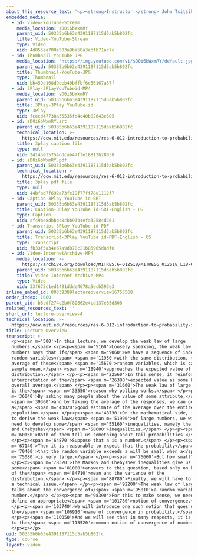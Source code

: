 ```yaml
---
about_this_resource_text: '<p><strong>Instructor:</strong> John Tsitsiklis</p>'
embedded_media:
  - id: Video-YouTube-Stream
    media_location: sD0i6bWxmRY
    parent_uid: 50335b6b63e4391187115d5ab5b802fc
    title: Video-YouTube-Stream
    type: Video
    uid: 4d855ea700e503a9ba58a3ebfb71ac7c
  - id: Thumbnail-YouTube-JPG
    media_location: 'https://img.youtube.com/vi/sD0i6bWxmRY/default.jpg'
    parent_uid: 50335b6b63e4391187115d5ab5b802fc
    title: Thumbnail-YouTube-JPG
    type: Thumbnail
    uid: bb459a168d9eeb40bffbf6c56167a57f
  - id: 3Play-3PlayYouTubeid-MP4
    media_location: sD0i6bWxmRY
    parent_uid: 50335b6b63e4391187115d5ab5b802fc
    title: 3Play-3Play YouTube id
    type: 3Play
    uid: fcecd47738a35535fd4c40b82643e605
  - id: sD0i6bWxmRY.srt
    parent_uid: 50335b6b63e4391187115d5ab5b802fc
    technical_location: >-
      https://ocw.mit.edu/resources/res-6-012-introduction-to-probability-spring-2018/part-ii-inference-limit-theorems/lecture-overview-4/sD0i6bWxmRY.srt
    title: 3play caption file
    type: null
    uid: 24145e35754ddcab47ffe18812b28038
  - id: sD0i6bWxmRY.pdf
    parent_uid: 50335b6b63e4391187115d5ab5b802fc
    technical_location: >-
      https://ocw.mit.edu/resources/res-6-012-introduction-to-probability-spring-2018/part-ii-inference-limit-theorems/lecture-overview-4/sD0i6bWxmRY.pdf
    title: 3play pdf file
    type: null
    uid: 44bfad7f692a73fe19f77ff78e1112f7
  - id: Caption-3Play YouTube id-SRT
    parent_uid: 50335b6b63e4391187115d5ab5b802fc
    title: Caption-3Play YouTube id-SRT-English - US
    type: Caption
    uid: af49be8dbbbc0cbb9344efa32584d261
  - id: Transcript-3Play YouTube id-PDF
    parent_uid: 50335b6b63e4391187115d5ab5b802fc
    title: Transcript-3Play YouTube id-PDF-English - US
    type: Transcript
    uid: fb33f5a34e67a9d078c21b85965d8df0
  - id: Video-InternetArchive-MP4
    media_location: >-
      https://archive.org/download/MITRES.6-012S18/MITRES6_012S18_L18-01_300k.mp4
    parent_uid: 50335b6b63e4391187115d5ab5b802fc
    title: Video-Internet Archive-MP4
    type: Video
    uid: 33f675c1ed1491ddde4678a5ecb593e3
inline_embed_id: 80339389lectureoverview16753568
order_index: 1660
parent_uid: b8cdf274e2b0f82662e4cd137e85d308
related_resources_text: ''
short_url: lecture-overview-4
technical_location: >-
  https://ocw.mit.edu/resources/res-6-012-introduction-to-probability-spring-2018/part-ii-inference-limit-theorems/lecture-overview-4
title: Lecture Overview
transcript: >-
  <p><span m='500'>In this lecture, we develop the weak law of large
  numbers.</span> </p><p><span m='5160'>Loosely speaking, the weak law of large
  numbers says that if</span> <span m='9060'>we have a sequence of independent
  random variables</span> <span m='11950'>with the same distribution, then the
  average of these</span> <span m='15670'>random variables, which is called the
  sample mean,</span> <span m='18940'>approaches the expected value of the
  distribution.</span> </p><p><span m='22560'>In this sense, it reinforces our
  interpretation of the</span> <span m='26380'>expected value as some kind of
  overall average.</span> </p><p><span m='31660'>The weak law of large numbers
  is the</span> <span m='33550'>reason why polling works.</span> </p><p><span
  m='36040'>By asking many people about the value of some attribute,</span>
  <span m='39360'>and by taking the average of the responses, we can get
  a</span> <span m='43020'>good estimate of the average over the entire
  population.</span> </p><p><span m='48730'>On the mathematical side, in order
  to derive the weak law</span> <span m='51990'>of large numbers, we will first
  need to develop some</span> <span m='55160'>inequalities, namely the Markov
  and Chebyshev</span> <span m='58600'>inequalities.</span> </p><p><span
  m='60150'>Both of them tell us something about tail probabilities.</span>
  </p><p><span m='64870'>Suppose that a is a number.</span> </p><p><span
  m='67140'>Then it is reasonable to expect that the probability</span> <span
  m='70400'>that the random variable exceeds a will be small when a</span> <span
  m='75080'>is very large.</span> </p><p><span m='76660'>But how small?</span>
  </p><p><span m='78320'>The Markov and Chebyshev inequalities give us
  some</span> <span m='81000'>answers to this question, based only on knowledge
  of the</span> <span m='84710'>mean and the variance of the
  distribution.</span> </p><p><span m='88780'>Finally, we will have to deal with
  a technical issue.</span> </p><p><span m='92200'>The weak law of large numbers
  talks about the convergence of</span> <span m='95810'>a random variable to a
  number.</span> </p><p><span m='98390'>For this to make sense, we need to
  define an appropriate</span> <span m='101780'>notion of convergence.</span>
  </p><p><span m='103740'>We will introduce one such notion that goes under
  the</span> <span m='106910'>name of convergence in probability.</span>
  </p><p><span m='110050'>And we will see that in many respects, it is similar
  to the</span> <span m='113520'>common notion of convergence of numbers.</span>
  </p><p></p>
uid: 50335b6b63e4391187115d5ab5b802fc
type: course
layout: video
---
```

